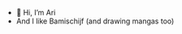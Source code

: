 - 👋 Hi, I’m Ari
- And I like Bamischijf (and drawing mangas too)

<!---
Azure-12/Azure-12 is a ✨ special ✨ repository because its `README.md` (this file) appears on your GitHub profile.
You can click the Preview link to take a look at your changes.
--->
